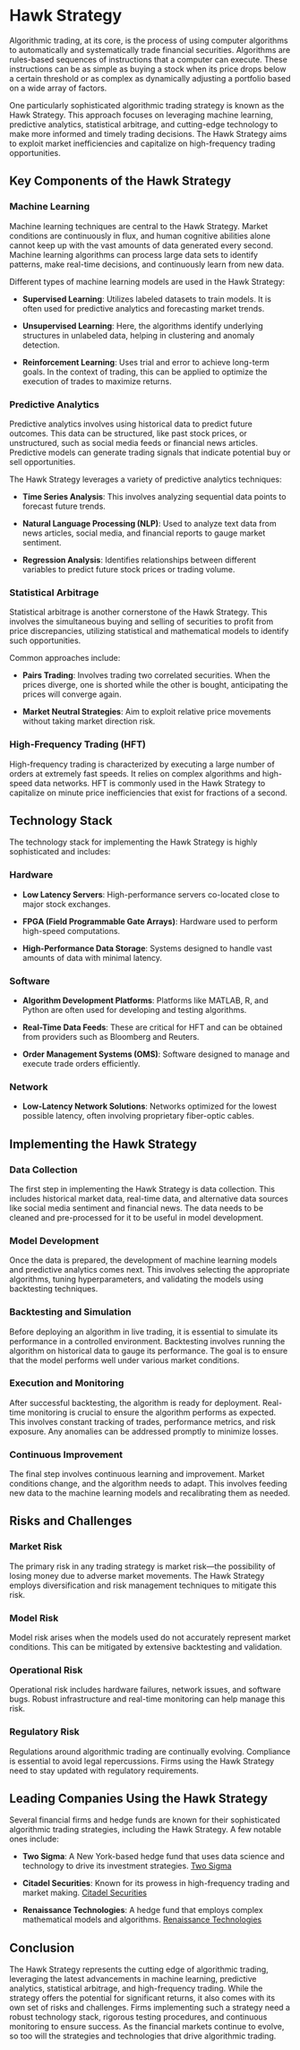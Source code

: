 # Hawk Strategy

Algorithmic trading, at its core, is the process of using computer algorithms to automatically and systematically trade financial securities. Algorithms are rules-based sequences of instructions that a computer can execute. These instructions can be as simple as buying a stock when its price drops below a certain threshold or as complex as dynamically adjusting a portfolio based on a wide array of factors.

One particularly sophisticated algorithmic trading strategy is known as the Hawk Strategy. This approach focuses on leveraging machine learning, predictive analytics, statistical arbitrage, and cutting-edge technology to make more informed and timely trading decisions. The Hawk Strategy aims to exploit market inefficiencies and capitalize on high-frequency trading opportunities.

## Key Components of the Hawk Strategy

### Machine Learning

Machine learning techniques are central to the Hawk Strategy. Market conditions are continuously in flux, and human cognitive abilities alone cannot keep up with the vast amounts of data generated every second. Machine learning algorithms can process large data sets to identify patterns, make real-time decisions, and continuously learn from new data.

Different types of machine learning models are used in the Hawk Strategy:

- **Supervised Learning**: Utilizes labeled datasets to train models. It is often used for predictive analytics and forecasting market trends.
  
- **Unsupervised Learning**: Here, the algorithms identify underlying structures in unlabeled data, helping in clustering and anomaly detection.
  
- **Reinforcement Learning**: Uses trial and error to achieve long-term goals. In the context of trading, this can be applied to optimize the execution of trades to maximize returns.

### Predictive Analytics

Predictive analytics involves using historical data to predict future outcomes. This data can be structured, like past stock prices, or unstructured, such as social media feeds or financial news articles. Predictive models can generate trading signals that indicate potential buy or sell opportunities.

The Hawk Strategy leverages a variety of predictive analytics techniques:

- **Time Series Analysis**: This involves analyzing sequential data points to forecast future trends.
  
- **Natural Language Processing (NLP)**: Used to analyze text data from news articles, social media, and financial reports to gauge market sentiment.
  
- **Regression Analysis**: Identifies relationships between different variables to predict future stock prices or trading volume.

### Statistical Arbitrage

Statistical arbitrage is another cornerstone of the Hawk Strategy. This involves the simultaneous buying and selling of securities to profit from price discrepancies, utilizing statistical and mathematical models to identify such opportunities.

Common approaches include:

- **Pairs Trading**: Involves trading two correlated securities. When the prices diverge, one is shorted while the other is bought, anticipating the prices will converge again.
  
- **Market Neutral Strategies**: Aim to exploit relative price movements without taking market direction risk.

### High-Frequency Trading (HFT)

High-frequency trading is characterized by executing a large number of orders at extremely fast speeds. It relies on complex algorithms and high-speed data networks. HFT is commonly used in the Hawk Strategy to capitalize on minute price inefficiencies that exist for fractions of a second.

## Technology Stack

The technology stack for implementing the Hawk Strategy is highly sophisticated and includes:

### Hardware

- **Low Latency Servers**: High-performance servers co-located close to major stock exchanges.
  
- **FPGA (Field Programmable Gate Arrays)**: Hardware used to perform high-speed computations.
  
- **High-Performance Data Storage**: Systems designed to handle vast amounts of data with minimal latency.

### Software

- **Algorithm Development Platforms**: Platforms like MATLAB, R, and Python are often used for developing and testing algorithms.
  
- **Real-Time Data Feeds**: These are critical for HFT and can be obtained from providers such as Bloomberg and Reuters.
  
- **Order Management Systems (OMS)**: Software designed to manage and execute trade orders efficiently.

### Network

- **Low-Latency Network Solutions**: Networks optimized for the lowest possible latency, often involving proprietary fiber-optic cables.

## Implementing the Hawk Strategy

### Data Collection

The first step in implementing the Hawk Strategy is data collection. This includes historical market data, real-time data, and alternative data sources like social media sentiment and financial news. The data needs to be cleaned and pre-processed for it to be useful in model development.

### Model Development

Once the data is prepared, the development of machine learning models and predictive analytics comes next. This involves selecting the appropriate algorithms, tuning hyperparameters, and validating the models using backtesting techniques.

### Backtesting and Simulation

Before deploying an algorithm in live trading, it is essential to simulate its performance in a controlled environment. Backtesting involves running the algorithm on historical data to gauge its performance. The goal is to ensure that the model performs well under various market conditions.

### Execution and Monitoring

After successful backtesting, the algorithm is ready for deployment. Real-time monitoring is crucial to ensure the algorithm performs as expected. This involves constant tracking of trades, performance metrics, and risk exposure. Any anomalies can be addressed promptly to minimize losses.

### Continuous Improvement

The final step involves continuous learning and improvement. Market conditions change, and the algorithm needs to adapt. This involves feeding new data to the machine learning models and recalibrating them as needed.

## Risks and Challenges

### Market Risk

The primary risk in any trading strategy is market risk—the possibility of losing money due to adverse market movements. The Hawk Strategy employs diversification and risk management techniques to mitigate this risk.

### Model Risk

Model risk arises when the models used do not accurately represent market conditions. This can be mitigated by extensive backtesting and validation.

### Operational Risk

Operational risk includes hardware failures, network issues, and software bugs. Robust infrastructure and real-time monitoring can help manage this risk.

### Regulatory Risk

Regulations around algorithmic trading are continually evolving. Compliance is essential to avoid legal repercussions. Firms using the Hawk Strategy need to stay updated with regulatory requirements.

## Leading Companies Using the Hawk Strategy

Several financial firms and hedge funds are known for their sophisticated algorithmic trading strategies, including the Hawk Strategy. A few notable ones include:

- **Two Sigma**: A New York-based hedge fund that uses data science and technology to drive its investment strategies. [Two Sigma](https://www.twosigma.com/)

- **Citadel Securities**: Known for its prowess in high-frequency trading and market making. [Citadel Securities](https://www.citadelsecurities.com/)

- **Renaissance Technologies**: A hedge fund that employs complex mathematical models and algorithms. [Renaissance Technologies](https://www.rentec.com/)

## Conclusion

The Hawk Strategy represents the cutting edge of algorithmic trading, leveraging the latest advancements in machine learning, predictive analytics, statistical arbitrage, and high-frequency trading. While the strategy offers the potential for significant returns, it also comes with its own set of risks and challenges. Firms implementing such a strategy need a robust technology stack, rigorous testing procedures, and continuous monitoring to ensure success. As the financial markets continue to evolve, so too will the strategies and technologies that drive algorithmic trading.